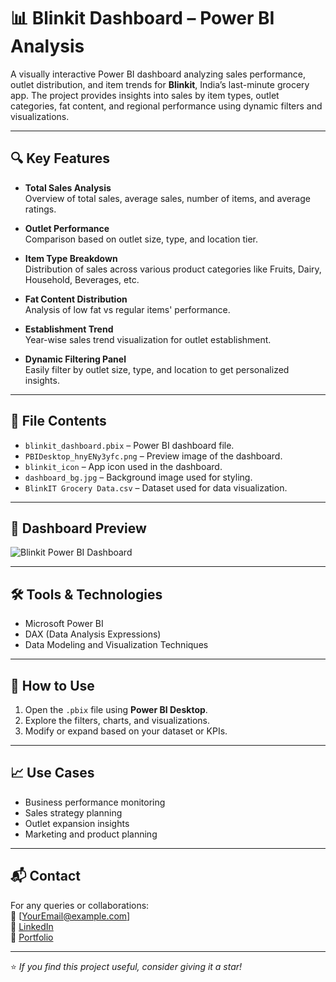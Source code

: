 # 📊 Blinkit Dashboard – Power BI Analysis

A visually interactive Power BI dashboard analyzing sales performance, outlet distribution, and item trends for **Blinkit**, India’s last-minute grocery app. The project provides insights into sales by item types, outlet categories, fat content, and regional performance using dynamic filters and visualizations.

---

## 🔍 Key Features

- **Total Sales Analysis**  
  Overview of total sales, average sales, number of items, and average ratings.

- **Outlet Performance**  
  Comparison based on outlet size, type, and location tier.

- **Item Type Breakdown**  
  Distribution of sales across various product categories like Fruits, Dairy, Household, Beverages, etc.

- **Fat Content Distribution**  
  Analysis of low fat vs regular items' performance.

- **Establishment Trend**  
  Year-wise sales trend visualization for outlet establishment.

- **Dynamic Filtering Panel**  
  Easily filter by outlet size, type, and location to get personalized insights.

---

## 📂 File Contents

- `blinkit_dashboard.pbix` – Power BI dashboard file.
- `PBIDesktop_hnyENy3yfc.png` – Preview image of the dashboard.
- `blinkit_icon` – App icon used in the dashboard.
- `dashboard_bg.jpg` – Background image used for styling.
- `BlinkIT Grocery Data.csv` – Dataset used for data visualization.

---

## 📸 Dashboard Preview

![Blinkit Power BI Dashboard](PBIDesktop_hnyENy3yfc.png)

---

## 🛠️ Tools & Technologies

- Microsoft Power BI
- DAX (Data Analysis Expressions)
- Data Modeling and Visualization Techniques

---

## 🚀 How to Use

1. Open the `.pbix` file using **Power BI Desktop**.
2. Explore the filters, charts, and visualizations.
3. Modify or expand based on your dataset or KPIs.

---

## 📈 Use Cases

- Business performance monitoring
- Sales strategy planning
- Outlet expansion insights
- Marketing and product planning

---

## 📬 Contact

For any queries or collaborations:  
📧 [YourEmail@example.com]  
💼 [LinkedIn](https://linkedin.com/in/your-profile)  
📁 [Portfolio](https://yourportfolio.com)

---

⭐ *If you find this project useful, consider giving it a star!*
